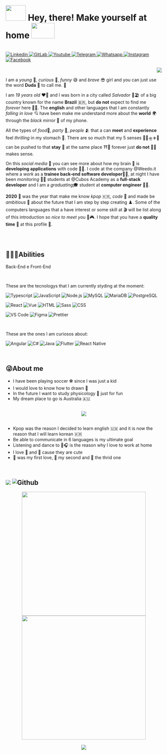 

<h1 display="flex" align-items="center"> 
  <img src="https://i.pinimg.com/originals/44/f3/4f/44f34f5b06c1fb32a4c3925991854640.gif" width="65px" height="50px">  
    Hey, there! Make yourself at home
  <img src="https://mir-s3-cdn-cf.behance.net/project_modules/disp/cbc69a17085171.562b572169e35.gif" width="75px" height="50px"> 
</h1>

<br>

<a href="https://www.linkedin.com/in/mariaeduardafurtado/" target="_blank">
  <img alt="Linkedin" src="https://img.shields.io/badge/LinkedIn-0077B5?style=for-the-badge&logo=linkedin&logoColor=white" />
</a> 
<a href="https://gitlab.com/mariaeduardafurtado" target="_blank">
  <img alt="GitLab" src="https://img.shields.io/badge/GitLab-330F63?style=for-the-badge&logo=gitlab&logoColor=white" />
</a> 
<a href="" target="_blank">
  <img alt="Youtube" src="https://img.shields.io/badge/YouTube-FF0000?style=for-the-badge&logo=youtube&logoColor=white" />
</a>  
<a href="https://t.me/dudafurtado" target="_blank">
  <img alt="Telegram" src="https://img.shields.io/badge/Telegram-2CA5E0?style=for-the-badge&logo=telegram&logoColor=white" />
</a>  
<a href="http://api.whatsapp.com/send?1=pt_BR&phone=5571999516225" target="_blank">
  <img alt="Whatsapp" src="https://img.shields.io/badge/WhatsApp-25D366?style=for-the-badge&logo=whatsapp&logoColor=white" />
</a> 
<a href="https://www.instagram.com/_dudafurtado_/" target="_blank">
  <img alt="Instagram" src="https://img.shields.io/badge/Instagram-E4405F?style=for-the-badge&logo=instagram&logoColor=white" />
</a> 
<a href="https://web.facebook.com/Duda.Furtado.365" target="_blank">
  <img alt="Facebook" src="https://img.shields.io/badge/Facebook-1877F2?style=for-the-badge&logo=facebook&logoColor=white" />
</a>

<br>
<br>

<img align='right' src='https://thumbs.gfycat.com/SarcasticMealyHarborporpoise-max-1mb.gif'>

<br>

<p align="left"> 
  I am a <em>young</em> 👧, <em>curious</em> 👀, <em>funny</em> 😅 and <em>brave</em> 😎 girl and you can just use the word <strong>Duda</strong> 🌹 to call me. 🤟

  I am <em>19 years old</em> ❤️‍🔥 and I was born in a city called <em>Salvador</em> 🌅🏖️ of a big country known for the name <strong>Brazil</strong> 🇧🇷, but  <strong>do not</strong> expect to find me <em>forever</em> here 👣🎒. The <strong>english</strong> and other languages that I am constantly <em>falling in love</em> 💘 have been make me understand more about the <strong>world</strong> 🌍 through the <em>black mirror</em> 📱 of my phone. 
  
  All the types of <em>food</em>🍲, <em>party</em> 🥳, <em>people</em> 🫂 that a can <strong>meet</strong> and <strong>experience</strong> feel <em>thrilling</em> in my stomach 🏯. There are so much that my 5 senses 🚣🎆🛸✈️🚄 can be pushed to that <strong>stay</strong> 🗽 at the same place ⛩️🗼 forever just <strong>do not</strong> 🧳🎒 makes sense. 

  On this <em>social media</em> 💭 you can see more about how my brain 🧠 is <strong>developing applications</strong> with code 👩‍🏫. I code at the company @Weedo.it where a <em>work</em> as a <strong>trainee back-end software developer</strong>👩‍💻, at night I have been <em>monitoring</em> 👩‍💼 students at @Cubos Academy as a <strong>full-stack developer</strong> and I am a <em>graduating</em>🎓 student at <strong>computer engineer</strong> 👩‍🎓.
  
  <strong>2020</strong> 🎱 was the year that make me know <em>kpop</em> 🇰🇷, <em>code</em> 🤖 and made be <em>ambitious</em> 💸 about the future that I am step by step creating ♟️. Some of the computers languages that a have interest or some skill at 🎬 will be list along of this introduction so <em>nice to meet you</em> 🥰🎮. I hope that you have a <strong>quality time</strong> 🍩 at this profile 🏁.
</p>

<br>
<br>

<h2>👩🏽‍🏫Abilities</h2>
 
   Back-End e Front-End

<br>
  
These are the tecnologys that I am currently styding at the moment:

<img alt="Typescript" src="https://img.shields.io/badge/TypeScript-007ACC?style=for-the-badge&logo=typescript&logoColor=white" /> <img alt="JavaScript" src="https://img.shields.io/badge/JavaScript-F7DF1E?style=for-the-badge&logo=javascript&logoColor=black" /> <img alt="Node.js" src="https://img.shields.io/badge/Node.js-43853D?style=for-the-badge&logo=node.js&logoColor=white" /> <img alt="MySQL" src="https://img.shields.io/badge/MySQL-00000F?style=for-the-badge&logo=mysql&logoColor=white" /> <img alt="MariaDB" src="https://img.shields.io/badge/MariaDB-003545?style=for-the-badge&logo=mariadb&logoColor=white" /> <img alt="PostgreSQL" src="https://img.shields.io/badge/PostgreSQL-316192?style=for-the-badge&logo=postgresql&logoColor=white" />

<img alt="React" src="https://img.shields.io/badge/React-20232A?style=for-the-badge&logo=react&logoColor=61DAFB" /> <img alt="Vue" src="https://img.shields.io/badge/Vue.js-35495E?style=for-the-badge&logo=vue.js&logoColor=4FC08D" /> <img alt="HTML" src="https://img.shields.io/badge/HTML5-E34F26?style=for-the-badge&logo=html5&logoColor=white" /> <img alt="Sass" src="https://img.shields.io/badge/Sass-CC6699?style=for-the-badge&logo=sass&logoColor=white" /> <img alt="CSS" src="https://img.shields.io/badge/CSS3-1572B6?style=for-the-badge&logo=css3&logoColor=white" /> 

<img alt="VS Code" src="https://img.shields.io/badge/Visual_Studio_Code-0078D4?style=for-the-badge&logo=visual%20studio%20code&logoColor=white" /> <img alt="Figma" src="https://img.shields.io/badge/Figma-F24E1E?style=for-the-badge&logo=figma&logoColor=white" /> <img alt="Prettier" src="https://img.shields.io/badge/prettier-1A2C34?style=for-the-badge&logo=prettier&logoColor=F7BA3E" />  

<br>

These are the ones I am curiosos about:

<img alt="Angular" src="https://img.shields.io/badge/Angular-DD0031?style=for-the-badge&logo=angular&logoColor=white" />  <img alt="C#" src="https://img.shields.io/badge/C%23-239120?style=for-the-badge&logo=c-sharp&logoColor=white" /> <img alt="Java" src="https://img.shields.io/badge/Java-ED8B00?style=for-the-badge&logo=java&logoColor=white" /> <img alt="Flutter" src="https://img.shields.io/badge/Flutter-02569B?style=for-the-badge&logo=flutter&logoColor=white" /> <img alt="React Native" src="https://img.shields.io/badge/React_Native-20232A?style=for-the-badge&logo=react&logoColor=61DAFB" />

<br>

<h2>😜About me</h2> 

<ul>
  <li>I have been playing soccer ⚽ since I was just a kid</li>
  <li>I would love to know how to drawn 🎨</li>
  <li>In the future I want to study physicology 🧠 just for fun</li>
  <li>My dream place to go is Australia 🇦🇺</li>
</ul>

<br>

<div align="center">
  <img src='https://i.pinimg.com/originals/f8/b0/23/f8b02356a5c990ab8501fecabd21cab9.gif'>
</div>

<br>

<ul>
  <li>Kpop was the reason I decided to learn english 🇺🇲 and it is now the reason that I will learn korean 🇰🇷</li>
  <li>Be able to communicate in 6 languages is my ultimate goal </li>
  <li>Listening and dance to 🎵🎧 is the reason why I love to work at home</li>
  <li>I love 🐘 and 🐨 cause they are cute</li>
  <li>🍟 was my first love, 🍣 my second and 🍝 the thrid one</li>
</ul>
  
<br>

<h2> 
  <img src='https://user-images.githubusercontent.com/87102406/173659424-b0c24d6f-4ae1-497d-a8f0-c62d8647c352.gif' > 
  <img alt="Github" src="https://img.shields.io/badge/GitHub-100000?style=for-the-badge&logo=github&logoColor=white" /> 
</h2>

<div align="center">
  <a href="https://github.com/dudafurtado">
  <img width="400" src="https://github-readme-stats.vercel.app/api/top-langs/?username=dudafurtado&layout=compact&langs_count=5&theme=vision-friendly-dark&hide_border=true"/>
  <img width="400" src="https://github-readme-stats.vercel.app/api?username=dudafurtado&show_icons=true&theme=transparent&hide_border=true&include_all_commits=true&count_private=true"/>
</div>
  
  <br>
  
<div align="center">
  <img src="https://github-readme-streak-stats.herokuapp.com?user=dudafurtado&theme=radical&date_format=M%20j%5B%2C%20Y%5D"/>
</div>
